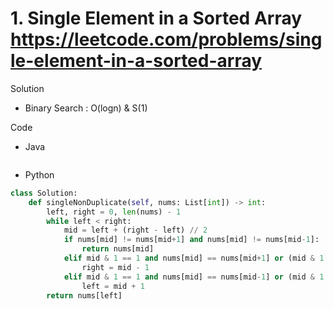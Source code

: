 # 1. Single Element in a Sorted Array https://leetcode.com/problems/single-element-in-a-sorted-array

Solution

- Binary Search : O(logn) & S(1)

Code

- Java

```java

```

- Python

```python
class Solution:
    def singleNonDuplicate(self, nums: List[int]) -> int:
        left, right = 0, len(nums) - 1
        while left < right:
            mid = left + (right - left) // 2
            if nums[mid] != nums[mid+1] and nums[mid] != nums[mid-1]:
                return nums[mid]
            elif mid & 1 == 1 and nums[mid] == nums[mid+1] or (mid & 1 == 0 and nums[mid] == nums[mid-1]):
                right = mid - 1
            elif mid & 1 == 1 and nums[mid] == nums[mid-1] or (mid & 1 == 0 and nums[mid] == nums[mid+1]):
                left = mid + 1
        return nums[left]
```